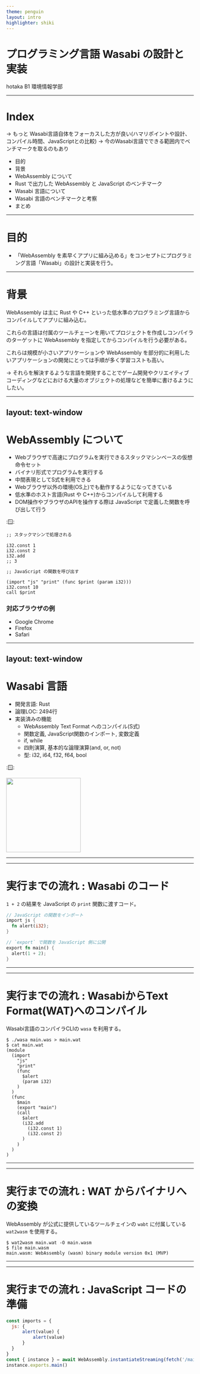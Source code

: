 ```yaml
---
theme: penguin
layout: intro
highlighter: shiki
---
```


# プログラミング言語 Wasabi の設計と実装

hotaka B1 環境情報学部

---

# Index

→ もっと Wasabi言語自体をフォーカスした方が良い(ハマリポイントや設計、コンパイル時間、JavaScriptとの比較)
→ 今のWasabi言語でできる範囲内でベンチマークを取るのもあり

- 目的
- 背景
- WebAssembly について
- Rust で出力した WebAssembly と JavaScript のベンチマーク
- Wasabi 言語について
- Wasabi 言語のベンチマークと考察
- まとめ

---

# 目的

- 「WebAssembly を素早くアプリに組み込める」をコンセプトにプログラミング言語「Wasabi」の設計と実装を行う。

---

# 背景

WebAssembly は主に Rust や C++ といった低水準のプログラミング言語からコンパイルしてアプリに組み込む。

これらの言語は付属のツールチェーンを用いてプロジェクトを作成しコンパイラのターゲットに WebAssembly を指定してからコンパイルを行う必要がある。

これらは規模が小さいアプリケーションや WebAssembly を部分的に利用したいアプリケーションの開発にとっては手順が多く学習コストも高い。

→ それらを解決するような言語を開発することでゲーム開発やクリエイティブコーディングなどにおける大量のオブジェクトの処理などを簡単に書けるようにしたい。

---
layout: text-window
---

# WebAssembly について

- Webブラウザで高速にプログラムを実行できるスタックマシンベースの仮想命令セット
- バイナリ形式でプログラムを実行する
- 中間表現としてS式を利用できる
- Webブラウザ以外の環境(OS上)でも動作するようになってきている
- 低水準のホスト言語(Rust や C++)からコンパイルして利用する
- DOM操作やブラウザのAPIを操作する際は JavaScript で定義した関数を呼び出して行う

::window::

```
;; スタックマシンで処理される

i32.const 1
i32.const 2
i32.add
;; 3

;; JavaScript の関数を呼び出す

(import "js" "print" (func $print (param i32)))
i32.const 10
call $print
```

### 対応ブラウザの例

- Google Chrome
- Firefox
- Safari

---
layout: text-window
---

# Wasabi 言語

- 開発言語: Rust
- 論理LOC: 2494行
- 実装済みの機能
  - WebAssembly Text Format へのコンパイル(S式)
  - 関数定義, JavaScript関数のインポート, 変数定義
  - if, while
  - 四則演算, 基本的な論理演算(and, or, not)
  - 型: i32, i64, f32, f64, bool

::window::

<img src="wasabi.png" width="200">

---
---

# 実行までの流れ : Wasabi のコード

`1 + 2` の結果を JavaScript の `print` 関数に渡すコード。

<style>
code {
  line-height: 1.18em;
}

.highlighted {
  background: rgba(0, 0, 0, 0.2);
}
</style>

```rust {0|1-4|5-9}
// JavaScript の関数をインポート
import js {
  fn alert(i32);
}

// `export` で関数を JavaScript 側に公開
export fn main() {
  alert(1 + 2);
}
```

---
---

<style>
.highlighted {
  background: rgba(0, 0, 0, 0.2);
}
</style>

# 実行までの流れ : WasabiからText Format(WAT)へのコンパイル

Wasabi言語のコンパイラCLIの `wasa` を利用する。

```shell {0|1|2|3-99}
$ ./wasa main.was > main.wat
$ cat main.wat
(module
  (import
    "js"
    "print"
    (func
      $alert
      (param i32)
    )
  )
  (func
    $main
    (export "main")
    (call
      $alert
      (i32.add
        (i32.const 1)
        (i32.const 2)
      )
    )
  )
)
```

---
---

# 実行までの流れ : WAT からバイナリへの変換

WebAssembly が公式に提供しているツールチェインの `wabt` に付属している `wat2wasm` を使用する。

```shell
$ wat2wasm main.wat -O main.wasm
$ file main.wasm
main.wasm: WebAssembly (wasm) binary module version 0x1 (MVP)
```

---
---

# 実行までの流れ : JavaScript コードの準備

```js
const imports = {
  js: {
      alert(value) {
          alert(value)
      }
  }
}
const { instance } = await WebAssembly.instantiateStreaming(fetch('/main.wasm'), imports)
instance.exports.main()
```

